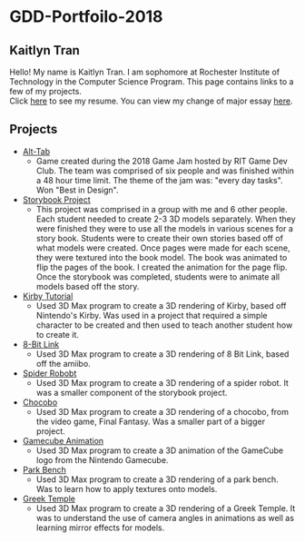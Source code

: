 # GDD-Portfoilo-2018
## Kaitlyn Tran
Hello! My name is Kaitlyn Tran. I am sophomore at Rochester Institute of Technology in the Computer Science Program. This page contains links to a few of my projects.  
Click [here](https://github.com/kst4052/GDD-Portfoilo-2018/blob/master/Resume%20.pdf) to see my resume.
You can view my change of major essay [here](https://github.com/kst4052/GDD-Portfoilo-2018/blob/master/change%20of%20major%20essay.pdf).

## Projects
* [Alt-Tab](https://github.com/kst4052/Alt-Tab)
  * Game created during the 2018 Game Jam hosted by RIT Game Dev Club. The team was comprised of six people and was finished within a 48 hour time limit. The theme of the jam was: "every day tasks". Won "Best in Design".
* [Storybook Project](https://github.com/kst4052/Storybook-Project)
  * This project was comprised in a group with me and 6 other people. Each student needed to create 2-3 3D models separately. When they were finished they were to use all the models in various scenes for a story book. Students were to create their own stories based off of what models were created. Once pages were made for each scene, they were textured into the book model. The book was animated to flip the pages of the book. I created the animation for the page flip. Once the storybook was completed, students were to animate all models based off the story. 
* [Kirby Tutorial](https://github.com/kst4052/Kirby-Tutorial-)
  * Used 3D Max program to create a 3D rendering of Kirby, based off Nintendo's Kirby. Was used in a project that required a simple character to be created and then used to teach another student how to create it. 
* [8-Bit Link](https://github.com/kst4052/8-Bit-Link)
  * Used 3D Max program to create a 3D rendering of 8 Bit Link, based off the amiibo.
* [Spider Robobt](https://github.com/kst4052/Spider-Robot)
  * Used 3D Max program to create a 3D rendering of a spider robot. It was a smaller component of the storybook project.  
* [Chocobo](https://github.com/kst4052/Chocobo)
  * Used 3D Max program to create a 3D rendering of a chocobo, from the video game, Final Fantasy. Was a smaller part of a bigger project. 
* [Gamecube Animation](https://github.com/kst4052/GameCube-)
  * Used 3D Max program to create a 3D animation of the GameCube logo from the Nintendo Gamecube. 
* [Park Bench](https://github.com/kst4052/Park-Bench)
  * Used 3D Max program to create a 3D rendering of a park bench. Was to learn how to apply textures onto models. 
* [Greek Temple](https://github.com/kst4052/Greek-Temple)
  * Used 3D Max program to create a 3D rendering of a Greek Temple. It was to understand the use of camera angles in animations as well as learning mirror effects for models. 
